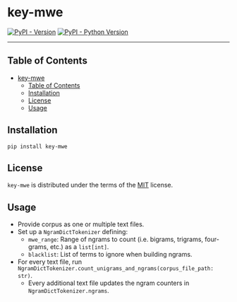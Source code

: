 # key-mwe

[![PyPI - Version](https://img.shields.io/pypi/v/key-mwe.svg)](https://pypi.org/project/key-mwe)
[![PyPI - Python Version](https://img.shields.io/pypi/pyversions/key-mwe.svg)](https://pypi.org/project/key-mwe)

-----

## Table of Contents

- [key-mwe](#key-mwe)
  - [Table of Contents](#table-of-contents)
  - [Installation](#installation)
  - [License](#license)
  - [Usage](#usage)

## Installation

```console
pip install key-mwe
```

## License

`key-mwe` is distributed under the terms of the [MIT](https://spdx.org/licenses/MIT.html) license.

## Usage

- Provide corpus as one or multiple text files.
- Set up a `NgramDictTokenizer` defining:
  - `mwe_range`: Range of ngrams to count (i.e. bigrams, trigrams, four-grams, etc.) as a `list[int]`.
  - `blacklist`: List of terms to ignore when building ngrams.
- For every text file, run `NgramDictTokenizer.count_unigrams_and_ngrams(corpus_file_path: str)`.
  - Every additional text file updates the ngram counters in `NgramDictTokenizer.ngrams`.
